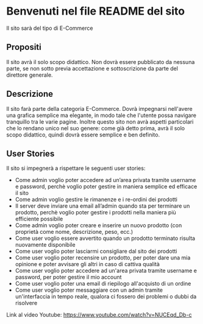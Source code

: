 # Benvenuti nel file README del sito
Il sito sarà del tipo di E-Commerce
## Propositi
Il sito avrà il solo scopo didattico. Non dovrà essere pubblicato da nessuna parte, se non sotto previa accettazione e sottoscrizione da parte del direttore generale.
## Descrizione
Il sito farà parte della categoria E-Commerce. Dovrà impegnarsi nell'avere una grafica semplice ma elegante, in modo tale che l'utente possa navigare tranquillo tra le varie pagine.
Inoltre questo sito non avrà aspetti particolari che lo rendano unico nel suo genere: come già detto prima, avrà il solo scopo didattico, quindi dovrà essere semplice e ben definito.
## User Stories
Il sito si impegnerà a rispettare le seguenti user stories:
* Come admin voglio poter accedere ad un’area privata tramite username e password, perchè voglio poter gestire in maniera semplice ed efficace il sito
* Come admin voglio gestire le rimanenze e i re-ordini dei prodotti
* Il server deve inviare una email all’admin quando sta per terminare un prodotto, perchè voglio poter gestire i prodotti nella maniera più efficiente possibile
* Come admin voglio poter creare e inserire un nuovo prodotto (con proprietà come nome, descrizione, peso, ecc.)
* Come user voglio essere avvertito quando un prodotto terminato risulta nuovamente disponibile
* Come user voglio poter lasciarmi consigliare dal sito dei prodotti
* Come user voglio poter recensire un prodotto, per poter dare una mia opinione e poter avvisare gli altri in caso di cattiva qualità
* Come user voglio poter accedere ad un'area privata tramite username e password, per poter gestire il mio account
* Come user voglio poter una email di riepilogo all'acquisto di un ordine
* Come user voglio poter messaggiare con un admin tramite un'interfaccia in tempo reale, qualora ci fossero dei problemi o dubbi da risolvere

Link al video Youtube: https://www.youtube.com/watch?v=NUCEqd_Db-c
